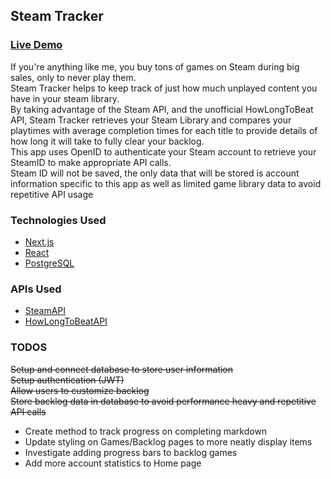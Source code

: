 ## Steam Tracker
### [Live Demo](https://steamtracker.tyler-brown.dev)  
If you're anything like me, you buy tons of games on Steam during big sales, only to never play them.  
Steam Tracker helps to keep track of just how much unplayed content you have in your steam library.  
By taking advantage of the Steam API, and the unofficial HowLongToBeat API, Steam Tracker retrieves your Steam Library and compares your playtimes
with average completion times for each title to provide details of how long it will take to fully clear your backlog.  
This app uses OpenID to authenticate your Steam account to retrieve your SteamID to make appropriate API calls.  
Steam ID will not be saved, the only data that will be stored is account information specific to this app as well as limited game library data to avoid repetitive API usage

### Technologies Used
* [Next.js](https://nextjs.org/)
* [React](https://reactjs.org/)
* [PostgreSQL](https://www.postgresql.org)

### APIs Used
* [SteamAPI](https://steamcommunity.com/dev)
* [HowLongToBeatAPI](https://github.com/ckatzorke/howlongtobeat)

### TODOS
~~Setup and connect database to store user information~~  
~~Setup authentication (JWT)~~  
~~Allow users to customize backlog~~  
~~Store backlog data in database to avoid performance heavy and repetitive API calls~~  
* Create method to track progress on completing markdown
* Update styling on Games/Backlog pages to more neatly display items
* Investigate adding progress bars to backlog games
* Add more account statistics to Home page